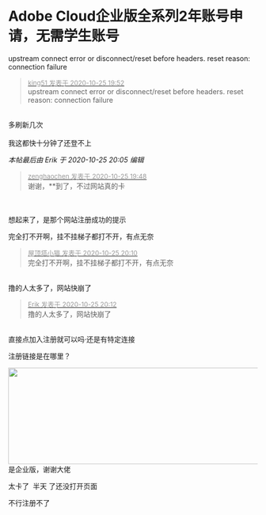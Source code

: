 # Adobe Cloud企业版全系列2年账号申请，无需学生账号


upstream connect error or disconnect/reset before headers. reset reason: connection failure

<div class="quote"><blockquote><font size="2"><a href="https://www.hostloc.com/forum.php?mod=redirect&amp;goto=findpost&amp;pid=9351017&amp;ptid=758340" target="_blank"><font color="#999999">king51 发表于 2020-10-25 19:52</font></a></font><br />
upstream connect error or disconnect/reset before headers. reset reason: connection failure</blockquote></div><br />
多刷新几次<br />
<br />
我这都快十分钟了还登不上<img src="static/image/smiley/default/mad.gif" smilieid="11" border="0" alt="" /><img id="aimg_KPaB2" onclick="zoom(this, this.src, 0, 0, 0)" class="zoom" src="https://cdn.jsdelivr.net/gh/hishis/forum-master/public/images/patch.gif" onmouseover="img_onmouseoverfunc(this)" onload="thumbImg(this)" border="0" alt="" />

<i class="pstatus"> 本帖最后由 Erik 于 2020-10-25 20:05 编辑 </i><br />
<div class="quote"><blockquote><font size="2"><a href="https://www.hostloc.com/forum.php?mod=redirect&amp;goto=findpost&amp;pid=9351001&amp;ptid=758340" target="_blank"><font color="#999999">zenghaochen 发表于 2020-10-25 19:48</font></a></font><br />
谢谢，**到了，不过网站真的卡</blockquote></div><br />
<br />
想起来了，是那个网站注册成功的提示

完全打不开啊，挂不挂梯子都打不开，有点无奈

<div class="quote"><blockquote><font size="2"><a href="https://www.hostloc.com/forum.php?mod=redirect&amp;goto=findpost&amp;pid=9351090&amp;ptid=758340" target="_blank"><font color="#999999">屋顶塔小猫 发表于 2020-10-25 20:10</font></a></font><br />
完全打不开啊，挂不挂梯子都打不开，有点无奈</blockquote></div><br />
撸的人太多了，网站快崩了

<div class="quote"><blockquote><font size="2"><a href="https://www.hostloc.com/forum.php?mod=redirect&amp;goto=findpost&amp;pid=9351094&amp;ptid=758340" target="_blank"><font color="#999999">Erik 发表于 2020-10-25 20:12</font></a></font><br />
撸的人太多了，网站快崩了</blockquote></div><br />
直接点加入注册就可以吗·还是有特定连接

注册链接是在哪里？

<img id="aimg_oDiYT" onclick="zoom(this, this.src, 0, 0, 0)" class="zoom" width="600" height="195" src="https://s1.ax1x.com/2020/10/25/Bm64n1.png" onmouseover="img_onmouseoverfunc(this)" onclick="zoom(this)" style="cursor:pointer" border="0" alt="" /><br />
是企业版，谢谢大佬<img src="static/image/smiley/default/lol.gif" smilieid="12" border="0" alt="" />

太卡了&nbsp;&nbsp;半天 了还没打开页面

不行注册不了
